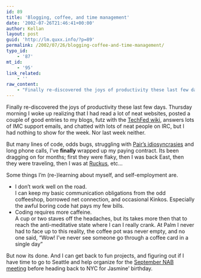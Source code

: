 ```yaml
---
id: 89
title: 'Blogging, coffee, and time management'
date: '2002-07-26T21:46:41+00:00'
author: Kellan
layout: post
guid: 'http://lm.quxx.info/?p=89'
permalink: /2002/07/26/blogging-coffee-and-time-management/
typo_id:
    - '87'
mt_id:
    - '95'
link_related:
    - ''
raw_content:
    - "Finally re-discovered the joys of productivity these last few days.  Thursday\r\nmorning I woke up realizing that I had read a lot of neat websites, posted a\r\ncouple of good entries to my blogs, futz with the <a\r\nhref=\\\"http://notes.techfed.net\\\">TechFed wiki</a>, answers lots of IMC support\r\nemails, and chatted with lots of neat people on IRC, but I had nothing to show\r\nfor the week.  Nor last week neither.\r\n\r\nBut many lines of code, odds bugs, struggling with <a\r\nhref=\\\"http://pair.com\\\">Pair\\'s idiosyncrasies</a> and long phone calls, I\\'ve\r\n<b>finally</b> wrapped up my paying contract.  Its been dragging on for months;\r\nfirst they were flaky, then I was back East, then they were traveling, then I\r\nwas at <a href=\\\"http://ruckus.org\\\">Ruckus</a>, etc...\r\n\r\nSome things I\\'m (re-)learning about myself, and self-employment are.\r\n\r\n<ul>\r\n<li>I don\\'t work well on the road.<br />I can keep my basic communication\r\nobligations from the odd coffeeshop, borrowed net connection, and occasional\r\nKinkos.  Especially the awful boring code hat pays my few bills.<p /></li>\r\n\r\n<li>Coding requires more caffeine.<br />\r\nA cup or two staves off the headaches, but its takes more then that to reach the\r\nanti-meditative state where I can I really crank.  At Palm I never had to face\r\nup to this reality, the coffee pot was never empty, and no one said, \\\"Wow! I\\'ve\r\nnever see someone go through a coffee card in a single day\\\"<p /></li>\r\n\r\n</ul>\r\n\r\nBut now its done.  And I can get back to fun projects, and figuring out if I\r\nhave time to go to Seattle and help organize for the <a\r\nhref=\\\"http://www.reclaimthemedia.org\\\">September NAB meeting</a> before heading\r\nback to NYC for Jasmine\\' birthday."
---
```


Finally re-discovered the joys of productivity these last few days. Thursday morning I woke up realizing that I had read a lot of neat websites, posted a couple of good entries to my blogs, futz with the [TechFed wiki](http://notes.techfed.net), answers lots of IMC support emails, and chatted with lots of neat people on IRC, but I had nothing to show for the week. Nor last week neither.

But many lines of code, odds bugs, struggling with [Pair’s idiosyncrasies](http://pair.com) and long phone calls, I’ve **finally** wrapped up my paying contract. Its been dragging on for months; first they were flaky, then I was back East, then they were traveling, then I was at [Ruckus](http://ruckus.org), etc…

Some things I’m (re-)learning about myself, and self-employment are.

- I don’t work well on the road.  
    I can keep my basic communication obligations from the odd coffeeshop, borrowed net connection, and occasional Kinkos. Especially the awful boring code hat pays my few bills.
- Coding requires more caffeine.  
    A cup or two staves off the headaches, but its takes more then that to reach the anti-meditative state where I can I really crank. At Palm I never had to face up to this reality, the coffee pot was never empty, and no one said, “Wow! I’ve never see someone go through a coffee card in a single day”

But now its done. And I can get back to fun projects, and figuring out if I have time to go to Seattle and help organize for the [September NAB meeting](http://www.reclaimthemedia.org) before heading back to NYC for Jasmine’ birthday.